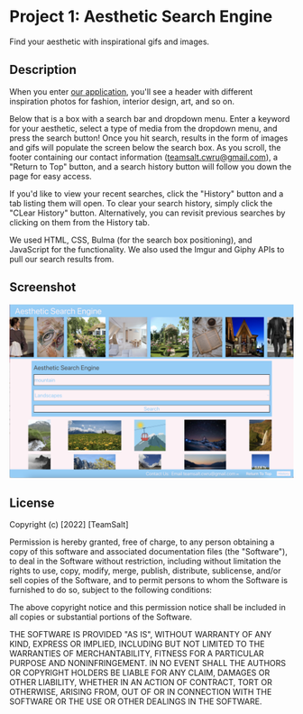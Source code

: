 # Project 1: Aesthetic Search Engine
Find your aesthetic with inspirational gifs and images.

## Description 
When you enter [our application](https://dvidal1209.github.io/project-1/), you'll see a header with different inspiration photos for fashion, 
interior design, art, and so on. 

Below that is a box with a search bar and dropdown menu. Enter a keyword for your aesthetic, select a type of media
from the dropdown menu, and press the search button! Once you hit search, results in the form of images and gifs will
populate the screen below the search box. As you scroll, the footer containing our contact information (teamsalt.cwru@gmail.com), a "Return to
Top" button, and a search history button will follow you down the page for easy access. 

If you'd like to view your recent searches, click the "History" button and a tab listing them will open. To clear your 
search history, simply click the "CLear History" button. Alternatively, you can revisit previous searches by clicking
on them from the History tab. 

We used HTML, CSS, Bulma (for the search box positioning), and JavaScript for the functionality. We also used the
Imgur and Giphy APIs to pull our search results from. 

## Screenshot
![Aesthetic Search Engine Preview](./assets/images/Project%20Screenshot.png)

## License

Copyright (c) [2022] [TeamSalt]

Permission is hereby granted, free of charge, to any person obtaining a copy
of this software and associated documentation files (the "Software"), to deal
in the Software without restriction, including without limitation the rights
to use, copy, modify, merge, publish, distribute, sublicense, and/or sell
copies of the Software, and to permit persons to whom the Software is
furnished to do so, subject to the following conditions:

The above copyright notice and this permission notice shall be included in all
copies or substantial portions of the Software.

THE SOFTWARE IS PROVIDED "AS IS", WITHOUT WARRANTY OF ANY KIND, EXPRESS OR
IMPLIED, INCLUDING BUT NOT LIMITED TO THE WARRANTIES OF MERCHANTABILITY,
FITNESS FOR A PARTICULAR PURPOSE AND NONINFRINGEMENT. IN NO EVENT SHALL THE
AUTHORS OR COPYRIGHT HOLDERS BE LIABLE FOR ANY CLAIM, DAMAGES OR OTHER
LIABILITY, WHETHER IN AN ACTION OF CONTRACT, TORT OR OTHERWISE, ARISING FROM,
OUT OF OR IN CONNECTION WITH THE SOFTWARE OR THE USE OR OTHER DEALINGS IN THE
SOFTWARE.